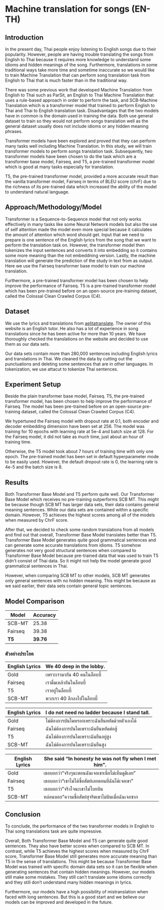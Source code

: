 # Machine translation for songs (EN-TH)
 
## Introduction
<p>In the present day, Thai people enjoy listening to English songs due to their popularity. However, people are having trouble translating the songs from English to Thai because it requires more knowledge to understand some idioms and hidden meanings of the song. Furthermore, translations in some traditional ways take more time and sometime inaccurate so we would like to train Machine Translation that can perform song translation task from English to Thai that is much faster than in the traditional way. 

<p>There was some previous work that developed Machine Translation from English to Thai such as ParSit, an English to Thai Machine Translation that uses a rule-based approach in order to perform the task, and SCB-Machine Translation which is a transformer model that trained to perform English to Thai and Thai to English translation task. Disadvantages that the two models have in common is the domain used in training the data. Both use general dataset to train so they would not perform songs translation well as the general dataset usually does not include idioms or any hidden meaning phrases.

<p>Transformer models have been explored and proved that they can perform many tasks well including Machine Translation. In this study, we will train transformer models to perform songs translation task. Subsequently, two transformer models have been chosen to do the task which are a transformer base model, Fairseq, and T5, a pre-trained transformer model which is good at many tasks especially for translation.

<p>T5, the pre-trained transformer model, provided a more accurate result than the vanilla transformer model, Fairseq in terms of BLEU score (chrF) due to the richness of its pre-trained data which increased the ability of the model to understand natural language.

## Approach/Methodology/Model
<p>Transformer is a Sequence-to-Sequence model that not only works effectively in many tasks like some Neural Network models but also the use of self attention made the model even more special because it calculates the amount of attention which word should get. Input that we need to prepare is one sentence of the English lyrics from the song that we want to perform the translation task on. However, the transformer model then tokenizes the input sentences and converts it into embedding so it contains some more meaning than the not embeddning version. Lastly, the machine translation will generate the prediction of the study in text from as output. Here we use the Fairseq transformer base model to train our machine translation.

<p>Furthermore, a pre-trained transformer model has been chosen to help improve the performance of Fairseq. T5 is a pre-trained transformer model which has been pre-trained before on an open-source pre-training dataset, called the Colossal Clean Crawled Corpus (C4).

## Dataset
<p>We use the lyrics and translations from <a href='https://www.aelitaxtranslate.com'>aelitatranslate</a>. The owner of this website is an English tutor. He also has a lot of experience in song translations since he has been active for more than 10 years. We have thoroughly checked the translations on the website and decided to use them as our data sets.

<p>Our data sets contain more than 280,000 sentences including English lyrics and translations in Thai. We cleaned the data by cutting out the punctuations and deleting some sentences that are in other languages. In tokenization, we use attacut to tokenize Thai sentences.
 
## Experiment Setup
<p>Beside the plain transformer base model, Fairseq. T5, the pre-trained transformer model, has been chosen to help improve the performance of Fairseq. The model has been pre-trained before on an open-source pre-training dataset, called the Colossal Clean Crawled Corpus (C4). 

<p>We hypertuned the Fairseq model with dropout rate at 0.1, both encoder and decoder embedding dimension have been set at 256. The model was training for 10 epochs with learning rate at 5e-4 and batch size at 128. For the Fairseq model, it did not take as much time, just about an hour of training time.
<p>Otherwise, the T5 model took about 7 hours of training time with only one epoch. The pre-trained model has been set in default hyperparameter mode to be easily used. However, the default dropout rate is 0, the learning rate is 4e-5 and the batch size is 8.

## Results
<p>Both Transformer Base Model and T5 perform quite well. Our Transformer Base Model which receives no pre-training outperforms SCB MT. This might be because though SCB MT has larger data sets, their data contains general meaning sentences. While our data sets are contained within a specific domain. However, T5 achieves the highest scores among all of the models when measured by ChrF score. 

<p>After that, we decided to check some random translations from all models and find out that overall, Transformer Base Model translates better than T5. Transformer Base Model generates quite good grammatical sentences and can generate some accurate translations from idioms. T5 somehow generates not very good structural sentences when compared to Transformer Base Model because pre-trained data that was used to train T5 didn’t consist of Thai data. So it might not help the model generate good grammatical sentences in Thai. 
<p>However, when comparing SCB MT to other models, SCB MT generates only general sentences with no hidden meaning. This might be because as we said earlier, their data sets contain general topic sentences.
 
## Model Comparison
| Model | Accuracy |
|-----------| ----------|
|SCB-MT |25.38|
| Fairseq | 39.38|
| **T5** | **39.76** |

### **ตัวอย่างประโยค**
| English Lyrics |We 40 deep in the lobby.|
|-----------| ----------|
| Gold |เพราะเรามากัน 40 คนในล็อบบี้|
| Fairseq |เราดื่มเหล้ากันในล็อบบี้|
| T5 |เราอยู่ในล็อบบี้|
| SCB-MT |พวกเรา 40 ลึกลงไปในล็อบบี้|
 
| English Lyrics | I do not need no ladder because I stand tall. |
|-----------| ----------|
| Gold |ไม่ต้องการบันไดหรอกเพราะฉันยืนหยัดด้วยตัวเองได้|
| Fairseq |ฉันไม่ต้องการบันไดเพราะฉันยืนหยัดต่อสู้|
| T5 |ฉันไม่ต้องการบันไดเพราะฉันยืนอยู่สูง|
| SCB-MT |ฉันไม่ต้องการบันไดเพราะฉันยืนสูง|
 

| English Lyrics | She said “In honesty he was not fly when I met him”. |
|-----------| ----------|
| Gold |เธอบอกว่า“จริงๆนะตอนฉันเจอเขาเนี่ยไม่เห็นดูดีเลย”|
| Fairseq |เธอบอกว่า“เขาไม่ได้ซื่อสัตย์เลยตอนที่ฉันได้เจอเขา”|
| T5 |เธอบอกว่า”จริงใจนะเขาไม่โบยบิน|
| SCB-MT |หล่อนบอก”ความซื่อสัตย์สุจริตเขาไม่บินเมื่อฉันเจอซาก|
 
## Conclusion
<p>To conclude, the performance of the two transformer models in English to Thai song translations task are quite impressive. 
<p>Overall, Both Transformer Base Model and T5 can generate quite good sentences. They also have better scores when compared to SCB MT. In contrast, while T5 achieves the highest scores when measured by ChrF score, Transformer Base Model still generates more accurate meaning than T5 in the sense of translations. This might be because Transformer Base Model was trained with specific domain data sets so it can be flexible when generating sentences that contain hidden meanings.  However, our models still make some mistakes. They still can’t translate some idioms correctly and they still don’t understand many hidden meanings in lyrics. 

<p>Furthermore, our models have a high possibility of mistranslation when faced with long sentences. But this is a good start and we believe our models can be improved and developed in the future.

